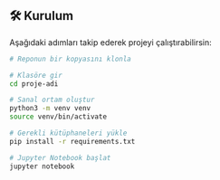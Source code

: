 ## 🛠️ Kurulum

Aşağıdaki adımları takip ederek projeyi çalıştırabilirsin:

```bash
# Reponun bir kopyasını klonla

# Klasöre gir
cd proje-adi

# Sanal ortam oluştur
python3 -m venv venv
source venv/bin/activate

# Gerekli kütüphaneleri yükle
pip install -r requirements.txt

# Jupyter Notebook başlat
jupyter notebook
